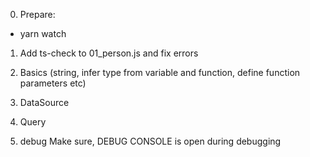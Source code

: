 0.  Prepare:

* yarn watch

1.  Add ts-check to 01_person.js and fix errors

2.  Basics (string, infer type from variable and function, define function parameters etc)

3.  DataSource

4.  Query

5.  debug
    Make sure, DEBUG CONSOLE is open during debugging

